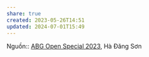 ```yaml
---
share: true
created: 2023-05-26T14:51
updated: 2024-07-01T15:49
---
```

Nguồn:: [ABG Open Special 2023](ABG%20Open%20Special%202023.md), Hà Đăng Sơn
